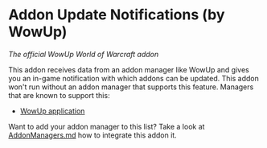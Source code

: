 # Addon Update Notifications (by WowUp)
_The official WowUp World of Warcraft addon_

This addon receives data from an addon manager like WowUp and gives you an
in-game notification with which addons can be updated. This addon won't run
without an addon manager that supports this feature. Managers that are known to
support this:
  - [WowUp application](https://wowup.io/)

Want to add your addon manager to this list? Take a look at
[AddonManagers.md](AddonManagers.md) how to integrate this addon it.
